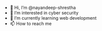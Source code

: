 - 👋 Hi, I’m @nayandeep-shrestha
- 👀 I’m interested in cyber security
- 🌱 I’m currently learning web development
- 📫 How to reach me 

<!---
nayandeep-shrestha/nayandeep-shrestha is a ✨ special ✨ repository because its `README.md` (this file) appears on your GitHub profile.
You can click the Preview link to take a look at your changes.
--->
